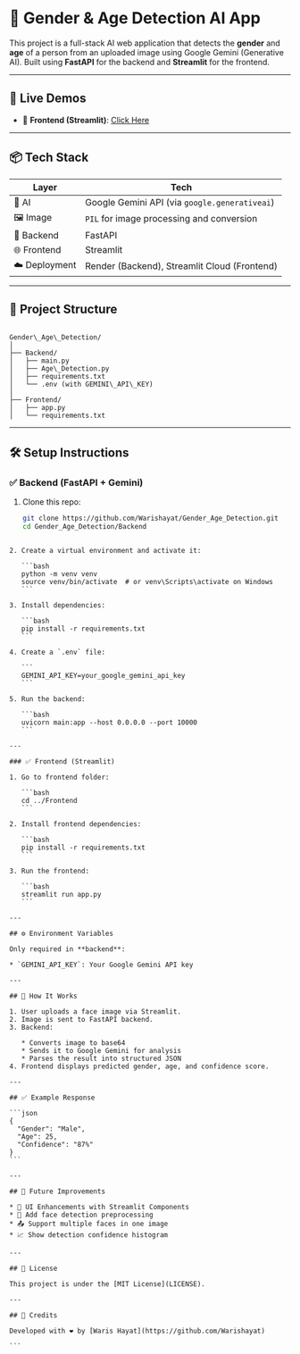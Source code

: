 # 🧠 Gender & Age Detection AI App

This project is a full-stack AI web application that detects the **gender** and **age** of a person from an uploaded image using Google Gemini (Generative AI). Built using **FastAPI** for the backend and **Streamlit** for the frontend.

---

## 🚀 Live Demos

- 🔹 **Frontend (Streamlit)**: [Click Here](https://gender-age-pridiction01.streamlit.app/)
  
---

## 📦 Tech Stack

| Layer    | Tech |
|----------|------|
| 🧠 AI     | Google Gemini API (via `google.generativeai`) |
| 🖼️ Image  | `PIL` for image processing and conversion |
| 🧪 Backend | FastAPI |
| 🌐 Frontend | Streamlit |
| ☁️ Deployment | Render (Backend), Streamlit Cloud (Frontend) |

---

## 📂 Project Structure

```

Gender\_Age\_Detection/
│
├── Backend/
│   ├── main.py
│   ├── Age\_Detection.py
│   ├── requirements.txt
│   └── .env (with GEMINI\_API\_KEY)
│
├── Frontend/
│   ├── app.py
│   └── requirements.txt

````

---

## 🛠️ Setup Instructions

### ✅ Backend (FastAPI + Gemini)

1. Clone this repo:
   ```bash
   git clone https://github.com/Warishayat/Gender_Age_Detection.git
   cd Gender_Age_Detection/Backend
````

2. Create a virtual environment and activate it:

   ```bash
   python -m venv venv
   source venv/bin/activate  # or venv\Scripts\activate on Windows
   ```

3. Install dependencies:

   ```bash
   pip install -r requirements.txt
   ```

4. Create a `.env` file:

   ```
   GEMINI_API_KEY=your_google_gemini_api_key
   ```

5. Run the backend:

   ```bash
   uvicorn main:app --host 0.0.0.0 --port 10000
   ```

---

### ✅ Frontend (Streamlit)

1. Go to frontend folder:

   ```bash
   cd ../Frontend
   ```

2. Install frontend dependencies:

   ```bash
   pip install -r requirements.txt
   ```

3. Run the frontend:

   ```bash
   streamlit run app.py
   ```

---

## ⚙️ Environment Variables

Only required in **backend**:

* `GEMINI_API_KEY`: Your Google Gemini API key

---

## 📸 How It Works

1. User uploads a face image via Streamlit.
2. Image is sent to FastAPI backend.
3. Backend:

   * Converts image to base64
   * Sends it to Google Gemini for analysis
   * Parses the result into structured JSON
4. Frontend displays predicted gender, age, and confidence score.

---

## ✅ Example Response

```json
{
  "Gender": "Male",
  "Age": 25,
  "Confidence": "87%"
}
```

---

## 📌 Future Improvements

* 🎨 UI Enhancements with Streamlit Components
* 🧠 Add face detection preprocessing
* 📤 Support multiple faces in one image
* 📈 Show detection confidence histogram

---

## 📜 License

This project is under the [MIT License](LICENSE).

---

## 🙌 Credits

Developed with ❤️ by [Waris Hayat](https://github.com/Warishayat)

```


